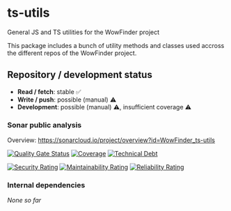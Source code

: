 # ts-utils

General JS and TS utilities for the WowFinder project

This package includes a bunch of utility methods and classes used accross the different repos of the WowFinder project.

## Repository / development status

-   **Read / fetch**: stable ✅
-   **Write / push**: possible (manual) ⚠️
-   **Development**: possible (manual) ⚠️, insufficient coverage ⚠️

### Sonar public analysis

Overview: https://sonarcloud.io/project/overview?id=WowFinder_ts-utils

[![Quality Gate Status](https://sonarcloud.io/api/project_badges/measure?project=WowFinder_ts-utils&metric=alert_status)](https://sonarcloud.io/summary/new_code?id=WowFinder_ts-utils)
[![Coverage](https://sonarcloud.io/api/project_badges/measure?project=WowFinder_ts-utils&metric=coverage)](https://sonarcloud.io/summary/new_code?id=WowFinder_ts-utils)
[![Technical Debt](https://sonarcloud.io/api/project_badges/measure?project=WowFinder_ts-utils&metric=sqale_index)](https://sonarcloud.io/summary/new_code?id=WowFinder_ts-utils)

[![Security Rating](https://sonarcloud.io/api/project_badges/measure?project=WowFinder_ts-utils&metric=security_rating)](https://sonarcloud.io/summary/new_code?id=WowFinder_ts-utils)
[![Maintainability Rating](https://sonarcloud.io/api/project_badges/measure?project=WowFinder_ts-utils&metric=sqale_rating)](https://sonarcloud.io/summary/new_code?id=WowFinder_ts-utils)
[![Reliability Rating](https://sonarcloud.io/api/project_badges/measure?project=WowFinder_ts-utils&metric=reliability_rating)](https://sonarcloud.io/summary/new_code?id=WowFinder_ts-utils)

### Internal dependencies

_None so far_
